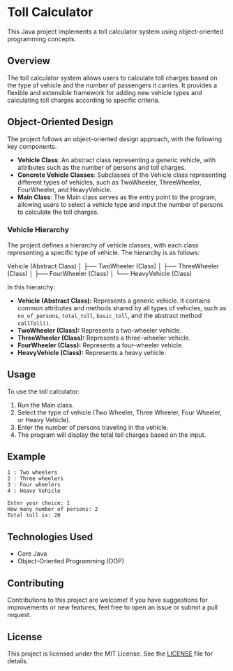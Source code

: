 
# Toll Calculator

This Java project implements a toll calculator system using object-oriented programming concepts.

## Overview

The toll calculator system allows users to calculate toll charges based on the type of vehicle and the number of passengers it carries. It provides a flexible and extensible framework for adding new vehicle types and calculating toll charges according to specific criteria.

## Object-Oriented Design

The project follows an object-oriented design approach, with the following key components.

- **Vehicle Class**: An abstract class representing a generic vehicle, with attributes such as the number of persons and toll charges.
- **Concrete Vehicle Classes**: Subclasses of the Vehicle class representing different types of vehicles, such as TwoWheeler, ThreeWheeler, FourWheeler, and HeavyVehicle.
- **Main Class**: The Main class serves as the entry point to the program, allowing users to select a vehicle type and input the number of persons to calculate the toll charges.


### Vehicle Hierarchy

The project defines a hierarchy of vehicle classes, with each class representing a specific type of vehicle. The hierarchy is as follows:

Vehicle (Abstract Class)
│
├── TwoWheeler (Class)
│
├── ThreeWheeler (Class)
│
├── FourWheeler (Class)
│
└── HeavyVehicle (Class)

In this hierarchy:

- **Vehicle (Abstract Class):** Represents a generic vehicle. It contains common attributes and methods shared by all types of vehicles, such as `no_of_persons`, `total_toll`, `basic_toll`, and the abstract method `callToll()`.
- **TwoWheeler (Class):** Represents a two-wheeler vehicle.
- **ThreeWheeler (Class):** Represents a three-wheeler vehicle.
- **FourWheeler (Class):** Represents a four-wheeler vehicle.
- **HeavyVehicle (Class):** Represents a heavy vehicle.

## Usage

To use the toll calculator:

1. Run the Main class.
2. Select the type of vehicle (Two Wheeler, Three Wheeler, Four Wheeler, or Heavy Vehicle).
3. Enter the number of persons traveling in the vehicle.
4. The program will display the total toll charges based on the input.

## Example
```
1 : Two wheelers
2 : Three wheelers
3 : Four wheelers
4 : Heavy Vehicle

Enter your choice: 1
How many number of persons: 2
Total toll is: 20
```

## Technologies Used

- Core Java
- Object-Oriented Programming (OOP)

## Contributing

Contributions to this project are welcome! If you have suggestions for improvements or new features, feel free to open an issue or submit a pull request.

## License

This project is licensed under the MIT License. See the [LICENSE](LICENSE) file for details.

